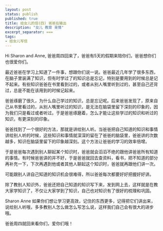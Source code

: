 ```yaml
---
layout: post
status: publish
published: true
title: 给女儿的信(四) 爸爸在输出
description: "女儿 教育 亲情"
excerpt_separator: ===
tags:
- 给女儿写信
---
```



Hi Sharon and Anne, 爸爸周四回来了，爸爸有5天的假期来陪你们，爸爸想你们也很爱你们。

最近爸爸在学习上知道了一件事，想跟你们说一说。爸爸最近几年学了很多东西，在脑子里装满了知识，但有时学过了的知识总是忘记，特别是要用到的时候总是记不起来。有些知识爸爸在书里看到过的，或者从别人嘴里听到过的，甚至自己还背过，总是不能在该用到的时候记起来。

爸爸琢磨了很久，为什么自己学过的知识，总是忘记呢。后来爸爸发现了，原来自己从书里看过的，从别人嘴里听过的知识，是无法在脑袋里留下深刻的印象的，因为我们只是看过或者听过。于是爸爸琢磨着，怎么才能让这些学过的知识和听过的知识，有更深刻的印象。

爸爸找到了一个很好的方法，那就是讲给别人听。当爸爸把自己知道的知识和事情讲给别人听的时候，这些知识和事情就深深的留在了爸爸的脑袋里，爸爸讲的次数越多，知识在脑袋里留下的印象越深刻。这个方法让爸爸的学习的效率倍增。

于是爸爸每次遇到别人聊起某个知识时，爸爸就会滔滔不绝的跟他讲爸爸所有知道的事情。有时候爸爸讲的并不好，于是爸爸就回去查资料，看书，把不知道的部分再补充一下，下次再遇到他或者其他人聊起这个知识时，爸爸就再跟他们讲一次。

可能跟别人讲自己知道的知识机会很难得，所以爸爸每次都要好好把握好好讲。

除了教别人知识外，爸爸还把自己知道的知识写下来，发到网上去，这样就是在教大家学知识了，不仅让大家学到了知识，自己也对知识有了很好的梳理和巩固。

Sharon Anne 如果你们想让学习更高效，记住的东西更多，记得把它们讲出来，说给别人听哦，多多教别人怎么做怎么写怎么说，这样我们自己会有很大的进步哦。

爸爸周四就回来看你们，爱你们哦！



